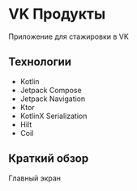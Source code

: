 # VK Продукты
Приложение для стажировки в VK

## Технологии
- Kotlin
- Jetpack Compose
- Jetpack Navigation
- Ktor
- KotlinX Serialization
- Hilt
- Coil

## Краткий обзор
Главный экран

